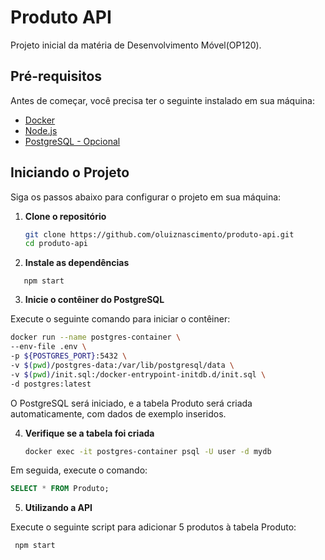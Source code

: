 # Produto API

Projeto inicial da matéria de Desenvolvimento Móvel(OP120).

## Pré-requisitos

Antes de começar, você precisa ter o seguinte instalado em sua máquina:

- [Docker](https://docs.docker.com/get-docker/)
- [Node.js](https://nodejs.org/pt)
- [PostgreSQL - Opcional](https://www.postgresql.org/)

## Iniciando o Projeto

Siga os passos abaixo para configurar o projeto em sua máquina:

1. **Clone o repositório**

   ```bash
   git clone https://github.com/oluiznascimento/produto-api.git
   cd produto-api
   ```
2. **Instale as dependências**
```
   npm start
```

3. **Inicie o contêiner do PostgreSQL**

Execute o seguinte comando para iniciar o contêiner:

   ```bash
   docker run --name postgres-container \
  --env-file .env \
  -p ${POSTGRES_PORT}:5432 \
  -v $(pwd)/postgres-data:/var/lib/postgresql/data \
  -v $(pwd)/init.sql:/docker-entrypoint-initdb.d/init.sql \
  -d postgres:latest
  ```
O PostgreSQL será iniciado, e a tabela Produto será criada automaticamente, com dados de exemplo inseridos.

4. **Verifique se a tabela foi criada**

   ```bash
   docker exec -it postgres-container psql -U user -d mydb
   ```   

Em seguida, execute o comando:

   ```sql
   SELECT * FROM Produto;
   ```

5. **Utilizando a API**

Execute o seguinte script para adicionar 5 produtos à tabela Produto:

  ```bash
   npm start
  ```

